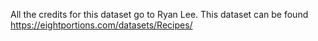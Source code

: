 All the credits for this dataset go to Ryan Lee. This dataset can be found https://eightportions.com/datasets/Recipes/
